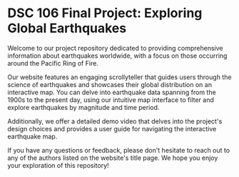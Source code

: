# DSC 106 Final Project: Exploring Global Earthquakes

Welcome to our project repository dedicated to providing comprehensive information about earthquakes worldwide, with a focus on those occurring around the Pacific Ring of Fire.

Our website features an engaging scrollyteller that guides users through the science of earthquakes and showcases their global distribution on an interactive map. You can delve into earthquake data spanning from the 1900s to the present day, using our intuitive map interface to filter and explore earthquakes by magnitude and time period.

Additionally, we offer a detailed demo video that delves into the project's design choices and provides a user guide for navigating the interactive earthquake map.

If you have any questions or feedback, please don't hesitate to reach out to any of the authors listed on the website's title page. We hope you enjoy your exploration of this repository!
